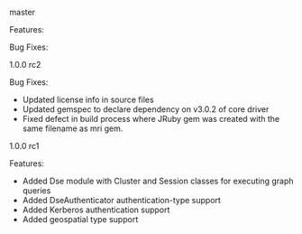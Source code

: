 master

Features:

Bug Fixes:

1.0.0 rc2

Bug Fixes:
* Updated license info in source files
* Updated gemspec to declare dependency on v3.0.2 of core driver
* Fixed defect in build process where JRuby gem was created with the same filename as mri gem.

1.0.0 rc1

Features:
* Added Dse module with Cluster and Session classes for executing graph queries
* Added DseAuthenticator authentication-type support
* Added Kerberos authentication support
* Added geospatial type support
